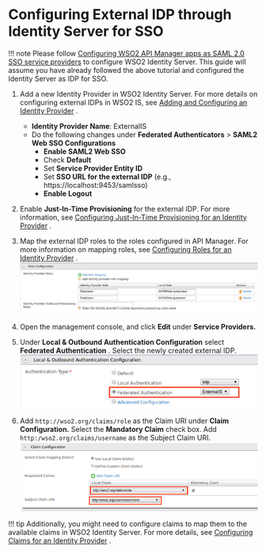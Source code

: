 # Configuring External IDP through Identity Server for SSO

!!! note
    Please follow [Configuring WSO2 API Manager apps as SAML 2.0 SSO service providers](../../../../learn/extensions/saml2-sso/configuring-identity-server-as-idp-for-sso/) to configure WSO2 Identity Server.
    This guide will assume you have already followed the above tutorial and configured the Identity Server as IDP for SSO.

1. Add a new Identity Provider in WSO2 Identity Server. For more details on configuring external IDPs in WSO2 IS, see [Adding and Configuring an Identity Provider](https://is.docs.wso2.com/en/5.9.0/learn/adding-and-configuring-an-identity-provider/) .

    -   **Identity Provider Name**: ExternalIS
    -   Do the following changes under **Federated Authenticators** &gt; **SAML2 Web SSO Configurations**
        -   **Enable SAML2 Web SSO**
        -   Check **Default**
        -   Set **Service Provider Entity ID**
        -   Set **SSO URL for the external IDP** (e.g., https://localhost:9453/samlsso)
        -   **Enable Logout**

2. Enable **Just-In-Time Provisioning** for the external IDP. For more information, see [Configuring Just-In-Time Provisioning for an Identity Provider](https://is.docs.wso2.com/en/5.9.0/learn/configuring-just-in-time-provisioning-for-an-identity-provider/) .

3. Map the external IDP roles to the roles configured in API Manager. For more information on mapping roles, see [Configuring Roles for an Identity Provider](https://is.docs.wso2.com/en/5.9.0/learn/configuring-roles-for-an-identity-provider/) .
    ![role-config](../../../assets/img/learn/extensions/saml2-sso/role-config.png)
4. Open the management console, and click **Edit** under **Service Providers.**

5. Under **Local & Outbound Authentication Configuration** select **Federated Authentication** . Select the newly created external IDP.
    ![local-inbound-auth](../../../assets/img/learn/extensions/saml2-sso/local-inbound-auth.png)

6. Add `http://wso2.org/claims/role` as the Claim URI under **Claim Configuration.** Select the **Mandatory Claim** check box. Add `http:/wso2.org/claims/username` as the Subject Claim URI.
    ![claim-config](../../../assets/img/learn/extensions/saml2-sso/claim-config.png)

!!! tip
    Additionally, you might need to configure claims to map them to the available claims in WSO2 Identity Server. For more details, see [Configuring Claims for an Identity Provider](https://is.docs.wso2.com/en/5.9.0/learn/configuring-claims-for-an-identity-provider/) .


